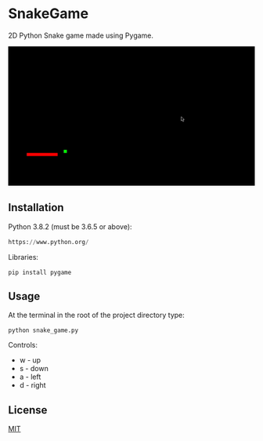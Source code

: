 # SnakeGame

2D Python Snake game made using Pygame.

![](snake_preview.gif)

## Installation

Python 3.8.2 (must be 3.6.5 or above):
```python
https://www.python.org/
```
Libraries:
```pygame
pip install pygame
```

## Usage
At the terminal in the root of the project directory type:
```run
python snake_game.py
```
Controls:
- w - up
- s - down
- a - left
- d - right

## License
[MIT](https://choosealicense.com/licenses/mit/)
